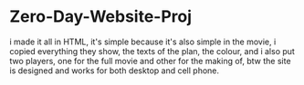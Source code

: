 # Zero-Day-Website-Proj
i made it all in HTML, it's simple because it's also simple in the movie, i copied everything they show, the texts of the plan, the colour, and i also put two players, one for the full movie and other for the making of, btw the site is designed and works for both desktop and cell phone.
